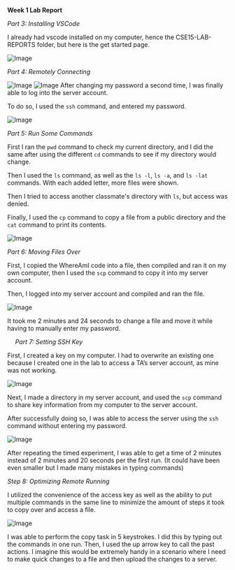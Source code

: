 **Week 1 Lab Report**

*Part 3: Installing VSCode*

I already had vscode installed on my computer, hence the CSE15-LAB-REPORTS folder, but here is the get started page.

![Image](Picture1.png)



*Part 4: Remotely Connecting*

![Image](Picture8.png)
![Image](Picture9.png)
After changing my password a second time, I was finally able to log into the server account.

To do so, I used the `ssh` command, and entered my password.
 
![Image](Picture2.png)
 


*Part 5: Run Some Commands*

First I ran the `pwd` command to check my current directory, and I did the same after using the different `cd` commands to see if my directory would change.

Then I used the `ls` command, as well as the `ls -l`, `ls -a`, and `ls -lat` commands. With each added letter, more files were shown.

Then I tried to access another classmate's directory with `ls`, but access was denied.

Finally, I used the `cp` command to copy a file from a public directory and the `cat` command to print its contents.

![Image](Picture3.png)
 


*Part 6: Moving Files Over*

First, I copied the WhereAmI code into a file, then compiled and ran it on my own computer, then I used the `scp` command to copy it into my server account.

Then, I logged into my server account and compiled and ran the file.

![Image](Picture4.png)

It took me 2 minutes and 24 seconds to change a file and move it while having to manually enter my password.


 
*Part 7: Setting SSH Key*

First, I created a key on my computer. I had to overwrite an existing one because I created one in the lab to access a TA’s server account, as mine was not working.
 
![Image](Picture5.png)

Next, I made a directory in my server account, and used the `scp` command to share key information from my computer to the server account.

After successfully doing so, I was able to access the server using the `ssh` command without entering my password.
 
![Image](Picture6.png)

After repeating the timed experiment, I was able to get a time of 2 minutes instead of 2 minutes and 20 seconds per the first run. (It could have been even smaller but I made many mistakes in typing commands)
 


*Step 8: Optimizing Remote Running*

I utilized the convenience of the access key as well as the ability to put multiple commands in the same line to minimize the amount of steps it took to copy over and access a file.
 
![Image](Picture7.png)

I was able to perform the copy task in 5 keystrokes. I did this by typing out the commands in one run. Then, I used the up arrow key to call the past actions. I imagine this would be extremely handy in a scenario where I need to make quick changes to a file and then upload the changes to a server.
